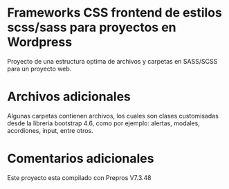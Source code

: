 # Frameworks CSS frontend de estilos scss/sass para proyectos en Wordpress
Proyecto de una estructura optima de archivos y carpetas en SASS/SCSS para un proyecto web.

# Archivos adicionales
Algunas carpetas contienen archivos, los cuales son clases customisadas desde la libreria bootstrap 4.6, como por ejemplo: alertas, modales, acordiones, input, entre otros.

# Comentarios adicionales
Este proyecto esta compilado con Prepros V7.3.48


